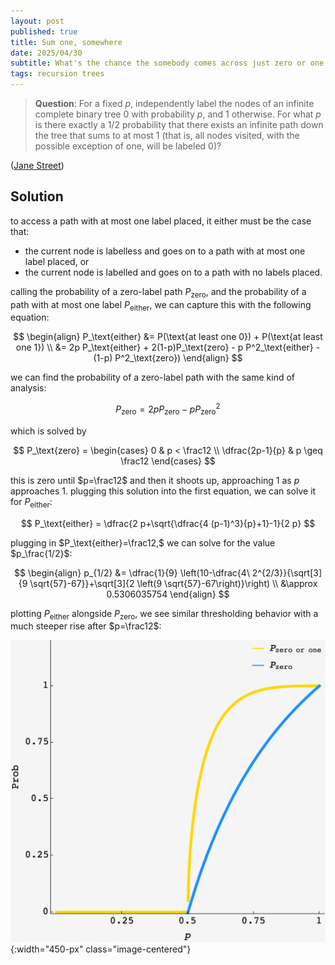 ```yaml
---
layout: post
published: true
title: Sum one, somewhere
date: 2025/04/30
subtitle: What's the chance the somebody comes across just zero or one labels on an unending walk down a binary tree with nodes randomly blessed with a label?
tags: recursion trees
---
```


>**Question**: For a fixed $p,$ independently label the nodes of an infinite complete binary tree $0$ with probability $p,$ and $1$ otherwise. For what $p$ is there exactly a $1/2$ probability that there exists an infinite path down the tree that sums to at most $1$ (that is, all nodes visited, with the possible exception of one, will be labeled $0$)?

<!--more-->

([Jane Street](https://www.janestreet.com/puzzles/sum-one-somewhere-index/))

## Solution

to access a path with at most one label placed, it either must be the case that:
- the current node is labelless and goes on to a path with at most one label placed, or
- the current node is labelled and goes on to a path with no labels placed.

calling the probability of a zero-label path $P_\text{zero},$ and the probability of a path with at most one label $P_\text{either},$ we can capture this with the following equation:

$$ 
  \begin{align}
    P_\text{either} &= P(\text{at least one 0}) + P(\text{at least one 1}) \\
                    &= 2p P_\text{either} + 2(1-p)P_\text{zero} - p P^2_\text{either} - (1-p) P^2_\text{zero}) 
  \end{align}
$$

we can find the probability of a zero-label path with the same kind of analysis:

$$ P_\text{zero} = 2p P_\text{zero} - p P^2_\text{zero} $$

which is solved by

$$ P_\text{zero} = 
  \begin{cases} 
    0 & p < \frac12 \\ 
    \dfrac{2p-1}{p} & p \geq \frac12 
  \end{cases} 
$$

this is zero until $p=\frac12$ and then it shoots up, approaching $1$ as $p$ approaches $1.$ plugging this solution into the first equation, we can solve it for $P_\text{either}$:


$$ P_\text{either} = \dfrac{2 p+\sqrt{\dfrac{4 (p-1)^3}{p}+1}-1}{2 p} $$

plugging in $P_\text{either}=\frac12,$ we can solve for the value $p_\frac{1/2}$:

$$ 
  \begin{align}
    p_{1/2} &= \dfrac{1}{9} \left(10-\dfrac{4\ 2^{2/3}}{\sqrt[3]{9 \sqrt{57}-67}}+\sqrt[3]{2 \left(9 \sqrt{57}-67\right)}\right) \\ 
            &\approx 0.5306035754 
  \end{align} 
$$

plotting $P_\text{either}$ alongside $P_\text{zero},$ we see similar thresholding behavior with a much steeper rise after $p=\frac12$:

![](/img/2025-04-30-JS-zero-or-one-tree.png){:width="450-px" class="image-centered"}

<br>

